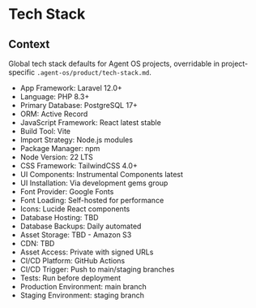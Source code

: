 # Tech Stack

## Context

Global tech stack defaults for Agent OS projects, overridable in project-specific `.agent-os/product/tech-stack.md`.

- App Framework: Laravel 12.0+
- Language: PHP 8.3+
- Primary Database: PostgreSQL 17+
- ORM: Active Record
- JavaScript Framework: React latest stable
- Build Tool: Vite
- Import Strategy: Node.js modules
- Package Manager: npm
- Node Version: 22 LTS
- CSS Framework: TailwindCSS 4.0+
- UI Components: Instrumental Components latest
- UI Installation: Via development gems group
- Font Provider: Google Fonts
- Font Loading: Self-hosted for performance
- Icons: Lucide React components
- Database Hosting: TBD
- Database Backups: Daily automated
- Asset Storage: TBD - Amazon S3
- CDN: TBD
- Asset Access: Private with signed URLs
- CI/CD Platform: GitHub Actions
- CI/CD Trigger: Push to main/staging branches
- Tests: Run before deployment
- Production Environment: main branch
- Staging Environment: staging branch
